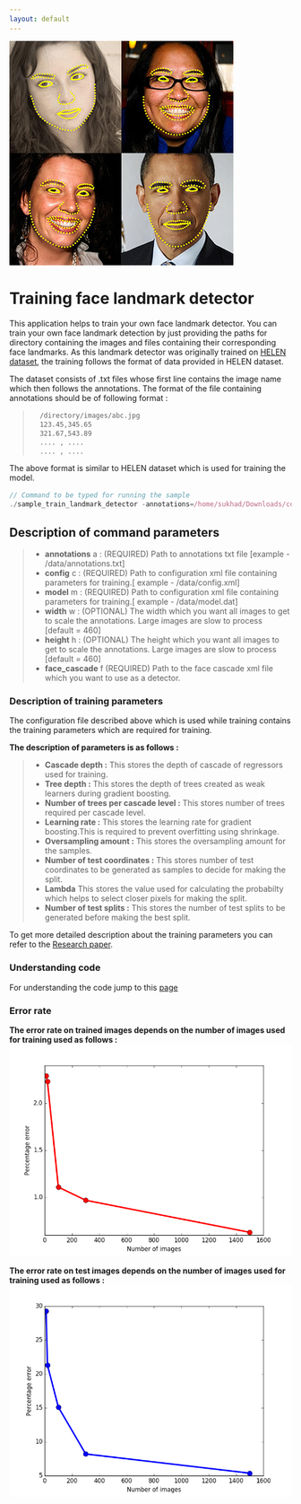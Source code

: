 ```yaml
---
layout: default
---
```


![](facereg.jpg)

# [](#header-1)Training face landmark detector

This application helps to train your own face landmark detector. You can train your own face landmark detection by just providing the paths for
directory containing the images and files containing their corresponding face landmarks. As this landmark detector was originally trained on
[HELEN dataset](http://www.ifp.illinois.edu/~vuongle2/helen/), the training follows the format of data provided in HELEN dataset.

The dataset consists of .txt files whose first line contains the image name which then follows the annotations.
The format of the file containing annotations should be of following format :
       
>       /directory/images/abc.jpg
>       123.45,345.65
>       321.67,543.89
>       .... , ....
>       .... , ....
       
The above format is similar to HELEN dataset which is used for training the model.

```js
// Command to be typed for running the sample
./sample_train_landmark_detector -annotations=/home/sukhad/Downloads/code/trainset/ -config=config.xml -face_cascade=lbpcascadefrontalface.xml -model=trained_model.dat -width=460 -height=460
```

## [](#header-2)Description of command parameters

> * **annotations** a : (REQUIRED) Path to annotations txt file [example - /data/annotations.txt]
> * **config** c : (REQUIRED) Path to configuration xml file containing parameters for training.[ example - /data/config.xml]
> * **model** m :  (REQUIRED) Path to configuration xml file containing parameters for training.[ example - /data/model.dat]
> * **width** w : (OPTIONAL)  The width which you want all images to get to scale the annotations. Large images are slow to process [default = 460]
> * **height** h : (OPTIONAL) The height which you want all images to get to scale the annotations. Large images are slow to process [default = 460]
> * **face_cascade** f (REQUIRED) Path to the face cascade xml file which you want to use as a detector.

### [](#header-2)Description of training parameters

The configuration file described above which is used while training contains the training parameters which are required for training.

**The description of parameters is as follows :**

> * **Cascade depth :** This stores the depth of cascade of regressors used for training.
> * **Tree depth :** This stores the depth of trees created as weak learners during gradient boosting.
> * **Number of trees per cascade level :** This stores number of trees required per cascade level.
> * **Learning rate :** This stores the learning rate for gradient boosting.This is required to prevent overfitting using shrinkage.
> * **Oversampling amount :** This stores the oversampling amount for the samples.
> * **Number of test coordinates :** This stores number of test coordinates to be generated as samples to decide for making the split.
> * **Lambda** This stores the value used for calculating the probabilty which helps to select closer pixels for making the split.
> * **Number of test splits :** This stores the number of test splits to be generated before making the best split.

To get more detailed description about the training parameters you can refer to the [Research paper](https://pdfs.semanticscholar.org/d78b/6a5b0dcaa81b1faea5fb0000045a62513567.pdf).

### [](#header-2)Understanding code

For understanding the code jump to this [page](another.md)

### [](#header-2)Error rate

**The error rate on trained images depends on the number of images used for training used as follows :**
![](train.png)

**The error rate on test images depends on the number of images used for training used as follows :**
![](test.png)


